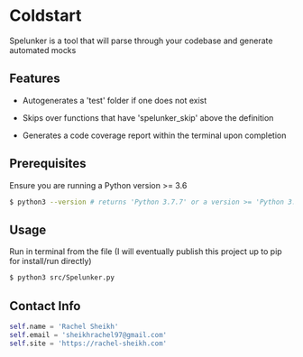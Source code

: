 # Coldstart

Spelunker is a tool that will parse through your codebase and generate automated mocks 

## Features
- Autogenerates a 'test' folder if one does not exist

- Skips over functions that have 'spelunker_skip' above the definition

- Generates a code coverage report within the terminal upon completion

## Prerequisites

Ensure you are running a Python version >= 3.6

```zsh
$ python3 --version # returns 'Python 3.7.7' or a version >= 'Python 3.6'
```

## Usage

Run in terminal from the file (I will eventually publish this project up to pip for install/run directly)

```zsh
$ python3 src/Spelunker.py
```

## Contact Info

```python
self.name = 'Rachel Sheikh'
self.email = 'sheikhrachel97@gmail.com'
self.site = 'https://rachel-sheikh.com'
```